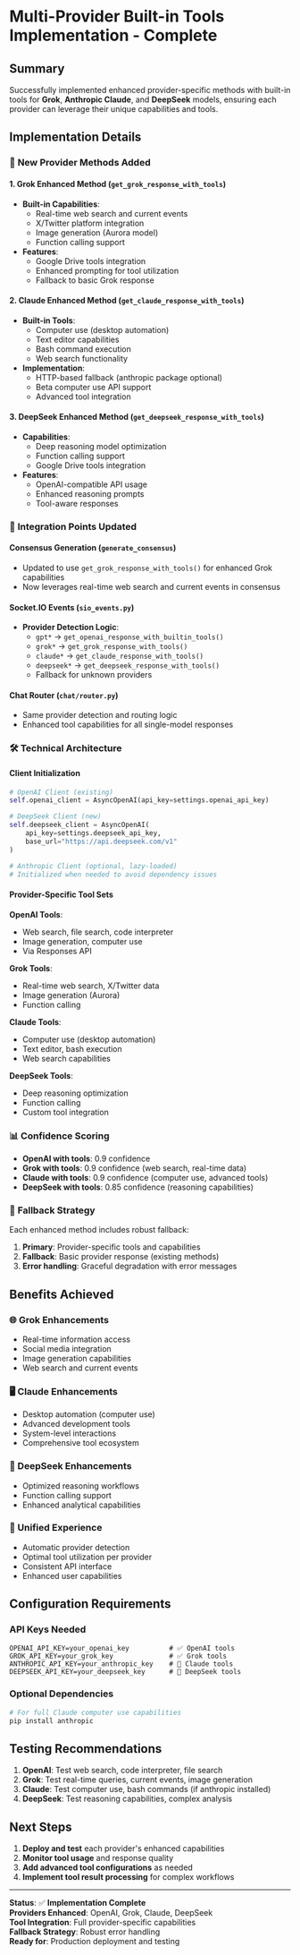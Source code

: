 # Multi-Provider Built-in Tools Implementation - Complete

## Summary

Successfully implemented enhanced provider-specific methods with built-in tools for **Grok**, **Anthropic Claude**, and **DeepSeek** models, ensuring each provider can leverage their unique capabilities and tools.

## Implementation Details

### 🚀 **New Provider Methods Added**

#### 1. **Grok Enhanced Method** (`get_grok_response_with_tools`)
- **Built-in Capabilities**:
  - Real-time web search and current events
  - X/Twitter platform integration
  - Image generation (Aurora model)
  - Function calling support
- **Features**:
  - Google Drive tools integration
  - Enhanced prompting for tool utilization
  - Fallback to basic Grok response

#### 2. **Claude Enhanced Method** (`get_claude_response_with_tools`)
- **Built-in Tools**:
  - Computer use (desktop automation)
  - Text editor capabilities
  - Bash command execution
  - Web search functionality
- **Implementation**:
  - HTTP-based fallback (anthropic package optional)
  - Beta computer use API support
  - Advanced tool integration

#### 3. **DeepSeek Enhanced Method** (`get_deepseek_response_with_tools`)
- **Capabilities**:
  - Deep reasoning model optimization
  - Function calling support
  - Google Drive tools integration
- **Features**:
  - OpenAI-compatible API usage
  - Enhanced reasoning prompts
  - Tool-aware responses

### 🔧 **Integration Points Updated**

#### **Consensus Generation** (`generate_consensus`)
- Updated to use `get_grok_response_with_tools()` for enhanced Grok capabilities
- Now leverages real-time web search and current events in consensus

#### **Socket.IO Events** (`sio_events.py`)
- **Provider Detection Logic**:
  - `gpt*` → `get_openai_response_with_builtin_tools()`
  - `grok*` → `get_grok_response_with_tools()`
  - `claude*` → `get_claude_response_with_tools()`
  - `deepseek*` → `get_deepseek_response_with_tools()`
  - Fallback for unknown providers

#### **Chat Router** (`chat/router.py`)
- Same provider detection and routing logic
- Enhanced tool capabilities for all single-model responses

### 🛠 **Technical Architecture**

#### **Client Initialization**
```python
# OpenAI Client (existing)
self.openai_client = AsyncOpenAI(api_key=settings.openai_api_key)

# DeepSeek Client (new)
self.deepseek_client = AsyncOpenAI(
    api_key=settings.deepseek_api_key,
    base_url="https://api.deepseek.com/v1"
)

# Anthropic Client (optional, lazy-loaded)
# Initialized when needed to avoid dependency issues
```

#### **Provider-Specific Tool Sets**

**OpenAI Tools**:
- Web search, file search, code interpreter
- Image generation, computer use
- Via Responses API

**Grok Tools**:
- Real-time web search, X/Twitter data
- Image generation (Aurora)
- Function calling

**Claude Tools**:
- Computer use (desktop automation)
- Text editor, bash execution
- Web search capabilities

**DeepSeek Tools**:
- Deep reasoning optimization
- Function calling
- Custom tool integration

### 📊 **Confidence Scoring**

- **OpenAI with tools**: 0.9 confidence
- **Grok with tools**: 0.9 confidence (web search, real-time data)
- **Claude with tools**: 0.9 confidence (computer use, advanced tools)
- **DeepSeek with tools**: 0.85 confidence (reasoning capabilities)

### 🔄 **Fallback Strategy**

Each enhanced method includes robust fallback:
1. **Primary**: Provider-specific tools and capabilities
2. **Fallback**: Basic provider response (existing methods)
3. **Error handling**: Graceful degradation with error messages

## Benefits Achieved

### **🌐 Grok Enhancements**
- Real-time information access
- Social media integration
- Image generation capabilities
- Web search and current events

### **🖥️ Claude Enhancements**
- Desktop automation (computer use)
- Advanced development tools
- System-level interactions
- Comprehensive tool ecosystem

### **🧠 DeepSeek Enhancements**
- Optimized reasoning workflows
- Function calling support
- Enhanced analytical capabilities

### **🔀 Unified Experience**
- Automatic provider detection
- Optimal tool utilization per provider
- Consistent API interface
- Enhanced user capabilities

## Configuration Requirements

### **API Keys Needed**
```env
OPENAI_API_KEY=your_openai_key          # ✅ OpenAI tools
GROK_API_KEY=your_grok_key              # ✅ Grok tools
ANTHROPIC_API_KEY=your_anthropic_key    # 🔧 Claude tools
DEEPSEEK_API_KEY=your_deepseek_key      # 🔧 DeepSeek tools
```

### **Optional Dependencies**
```bash
# For full Claude computer use capabilities
pip install anthropic
```

## Testing Recommendations

1. **OpenAI**: Test web search, code interpreter, file search
2. **Grok**: Test real-time queries, current events, image generation
3. **Claude**: Test computer use, bash commands (if anthropic installed)
4. **DeepSeek**: Test reasoning capabilities, complex analysis

## Next Steps

1. **Deploy and test** each provider's enhanced capabilities
2. **Monitor tool usage** and response quality
3. **Add advanced tool configurations** as needed
4. **Implement tool result processing** for complex workflows

---

**Status**: ✅ **Implementation Complete**  
**Providers Enhanced**: OpenAI, Grok, Claude, DeepSeek  
**Tool Integration**: Full provider-specific capabilities  
**Fallback Strategy**: Robust error handling  
**Ready for**: Production deployment and testing
